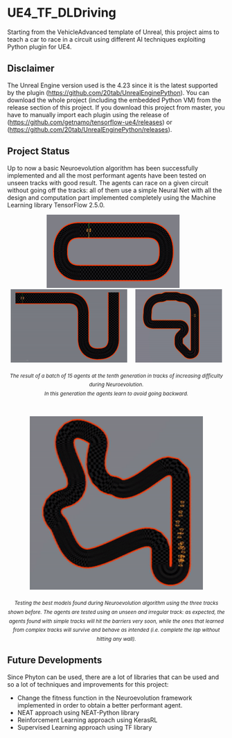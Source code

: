 # UE4_TF_DLDriving
Starting from the VehicleAdvanced template of Unreal, this project aims to teach a car to race in a circuit using different AI techniques exploiting Python plugin for UE4.

## Disclaimer
The Unreal Engine version used is the 4.23 since it is the latest supported by the plugin (https://github.com/20tab/UnrealEnginePython). 
You can download the whole project (including the embedded Python VM) from the release section of this project.
If you download this project from master, you have to manually import each plugin using the release of (https://github.com/getnamo/tensorflow-ue4/releases) or (https://github.com/20tab/UnrealEnginePython/releases).

## Project Status
Up to now a basic Neuroevolution algorithm has been successfully implemented and all the most performant agents have been tested on unseen tracks with good result.
The agents can race on a given circuit without going off the tracks: all of them use a simple Neural Net with all the design and computation part implemented completely using the Machine Learning library TensorFlow 2.5.0.
</br>
<p align="center">
<img src="https://raw.githubusercontent.com/pikumb94/UE4_TF_DLDriving/master/Resources/Track1.gif" width="307" height="169" />&nbsp;&nbsp;&nbsp;&nbsp;
<img src="https://raw.githubusercontent.com/pikumb94/UE4_TF_DLDriving/master/Resources/Track2.gif" width="269" height="169" />&nbsp;&nbsp;&nbsp;&nbsp;
<img src="https://raw.githubusercontent.com/pikumb94/UE4_TF_DLDriving/master/Resources/Track3.gif" width="200" height="169" />
<p align="center">
<sub><em>The result of a batch of 15 agents at the tenth generation in tracks of increasing difficulty during Neuroevolution. 
</br>In this generation the agents learn to avoid going backward.</em></sub>
</p>
</p>

</br>
<p align="center">
<img src="https://raw.githubusercontent.com/pikumb94/UE4_TF_DLDriving/master/Resources/TrackTest.gif" width="400" height="400" />
<p align="center">
<sub><em>Testing the best models found during Neuroevolution algorithm using the three tracks shown before. The agents are tested using an unseen and irregular track: as expected, the agents found with simple tracks will hit the barriers very soon, while the ones that learned from complex tracks will survive and behave as intended (i.e. complete the lap without hitting any wall).</em></sub>
</p>
</p>

## Future Developments
Since Phyton can be used, there are a lot of libraries that can be used and so a lot of techniques and improvements for this project:
* Change the fitness function in the Neuroevolution framework implemented in order to obtain a better performant agent.
* NEAT approach using NEAT-Python library
* Reinforcement Learning approach using KerasRL
* Supervised Learning approach using TF library
